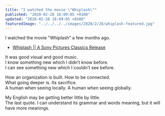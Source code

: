```yaml
---
title: "I watched the movie \"Whiplash\""
published: "2020-02-28 18:09:05 +0100"
updated: "2020-02-28 18:09:05 +0100"
featuredImage: "../../../../images/2020/2/28/whiplash-featured.jpg"
---
```


I watched the movie "Whiplash" a few months ago.

- [Whiplash || A Sony Pictures Classics Release](https://www.sonyclassics.com/whiplash/)

It was good visual and good music.  
I know something new which I didn’t know before.  
I can see something new which I couldn’t see before.

How an organization is built. How to be connected.  
What going deeper is. Its sacrifice.  
A human when seeing locally. A human when seeing globally.

My English may be getting better little by little.  
The last quote. I can understand its grammar and words meaning, but it will have more meanings.

